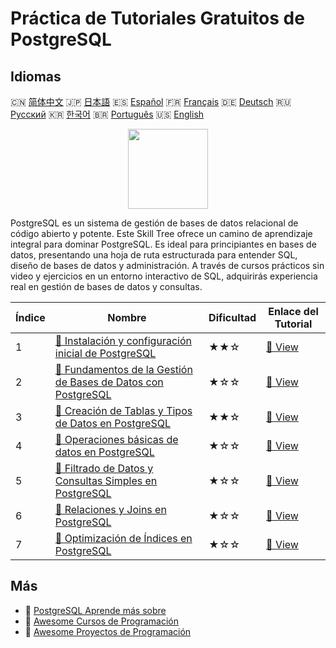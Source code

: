 # Práctica de Tutoriales Gratuitos de PostgreSQL

## Idiomas

🇨🇳 [简体中文](README_zh.md) 🇯🇵 [日本語](README_ja.md) 🇪🇸 [Español](README_es.md) 🇫🇷 [Français](README_fr.md) 🇩🇪 [Deutsch](README_de.md) 🇷🇺 [Русский](README_ru.md) 🇰🇷 [한국어](README_ko.md) 🇧🇷 [Português](README_pt.md) 🇺🇸 [English](README.md) 

<div align="center">
<img width="128px" src="https://file.labex.io/path/9xEeZgWSNpHA.png">
</div>

PostgreSQL es un sistema de gestión de bases de datos relacional de código abierto y potente. Este Skill Tree ofrece un camino de aprendizaje integral para dominar PostgreSQL. Es ideal para principiantes en bases de datos, presentando una hoja de ruta estructurada para entender SQL, diseño de bases de datos y administración. A través de cursos prácticos sin video y ejercicios en un entorno interactivo de SQL, adquirirás experiencia real en gestión de bases de datos y consultas.

|   Índice | Nombre                                                                                                                                                      | Dificultad   | Enlace del Tutorial                                                                                        |
|----------|-------------------------------------------------------------------------------------------------------------------------------------------------------------|--------------|------------------------------------------------------------------------------------------------------------|
|        1 | [📖 Instalación y configuración inicial de PostgreSQL](https://labex.io/es/tutorials/postgresql-installation-and-initial-setup-of-postgresql-550900)        | ★★☆          | [🔗 View](https://labex.io/es/tutorials/postgresql-installation-and-initial-setup-of-postgresql-550900)    |
|        2 | [📖 Fundamentos de la Gestión de Bases de Datos con PostgreSQL](https://labex.io/es/tutorials/postgresql-database-management-basics-with-postgresql-550899) | ★☆☆          | [🔗 View](https://labex.io/es/tutorials/postgresql-database-management-basics-with-postgresql-550899)      |
|        3 | [📖 Creación de Tablas y Tipos de Datos en PostgreSQL](https://labex.io/es/tutorials/postgresql-postgresql-table-creation-and-data-types-550901)            | ★★☆          | [🔗 View](https://labex.io/es/tutorials/postgresql-postgresql-table-creation-and-data-types-550901)        |
|        4 | [📖 Operaciones básicas de datos en PostgreSQL](https://labex.io/es/tutorials/postgresql-basic-data-operations-in-postgresql-550897)                        | ★☆☆          | [🔗 View](https://labex.io/es/tutorials/postgresql-basic-data-operations-in-postgresql-550897)             |
|        5 | [📖 Filtrado de Datos y Consultas Simples en PostgreSQL](https://labex.io/es/tutorials/postgresql-data-filtering-and-simple-queries-in-postgresql-550898)   | ★☆☆          | [🔗 View](https://labex.io/es/tutorials/postgresql-data-filtering-and-simple-queries-in-postgresql-550898) |
|        6 | [📖 Relaciones y Joins en PostgreSQL](https://labex.io/es/tutorials/postgresql-postgresql-relationships-and-joins-550959)                                   | ★☆☆          | [🔗 View](https://labex.io/es/tutorials/postgresql-postgresql-relationships-and-joins-550959)              |
|        7 | [📖 Optimización de Índices en PostgreSQL](https://labex.io/es/tutorials/postgresql-data-filtering-and-simple-queries-in-postgresql-550955)                 | ★☆☆          | [🔗 View](https://labex.io/es/tutorials/postgresql-data-filtering-and-simple-queries-in-postgresql-550955) |

## Más

- 🔗 [PostgreSQL Aprende más sobre](https://labex.io/es/skilltrees/postgresql)
- 🔗 [Awesome Cursos de Programación](https://github.com/labex-labs/awesome-programming-courses)
- 🔗 [Awesome Proyectos de Programación](https://github.com/labex-labs/awesome-programming-projects)

